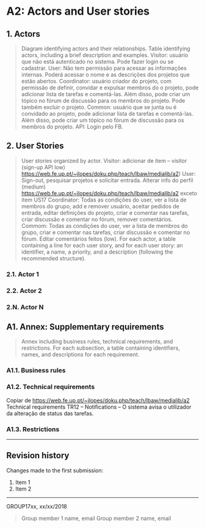 # A2: Actors and User stories
 
## 1. Actors
 
> Diagram identifying actors and their relationships.
> Table identifying actors, including a brief description and examples.
Visitor: usuário que não está autenticado no sistema. Pode fazer login ou se cadastrar. 
User: Não tem permissão para acessar as informações internas. Poderá acessar o nome e as descrições dos projetos que estão abertos.
Coordinator: usuário criador do projeto, com permissão de definir, convidar e expulsar membros do o projeto, pode adicionar lista de tarefas e comentá-las. Além disso, pode criar um tópico no fórum de discussão para os membros do projeto. Pode também excluir o projeto.
Common: usuário que se junta ou é convidado ao projeto, pode adicionar lista de tarefas e comentá-las. Além disso, pode criar um tópico no fórum de discussão para os membros do projeto.
API: Login pelo FB.

## 2. User Stories
> User stories organized by actor.
Visitor: adicionar de item – visitor (sign-up API low) https://web.fe.up.pt/~jlopes/doku.php/teach/lbaw/medialib/a2) 
User: Sign-out, pesquisar projetos e solicitar entrada. Alterar info do perfil (medium) https://web.fe.up.pt/~jlopes/doku.php/teach/lbaw/medialib/a2  exceto item US17
Coordinator: Todas as condições do user, ver a lista de membros do grupo, add e remover usuário, aceitar pedidos de entrada, editar definições do projeto, criar e comentar nas tarefas, criar discussão e comentar no fórum, remover comentários.
Commom: Todas as condições do user, ver a lista de membros do grupo, criar e comentar nas tarefas, criar discussão e comentar no fórum. Editar comentários feitos (low).
> For each actor, a table containing a line for each user story, and for each user story: an identifier, a name, a priority, and a description (following the recommended structure).
 
### 2.1. Actor 1
 
### 2.2. Actor 2
 
### 2.N. Actor N
 
## A1. Annex: Supplementary requirements
 
> Annex including business rules, technical requirements, and restrictions.
> For each subsection, a table containing identifiers, names, and descriptions for each requirement.
 
### A1.1. Business rules
 
### A1.2. Technical requirements
Copiar de https://web.fe.up.pt/~jlopes/doku.php/teach/lbaw/medialib/a2 Technical requirements
 TR12 – Notifications – O sistema avisa o utilizador da alteração de status das tarefas.  
### A1.3. Restrictions
 
***
 
## Revision history
 
Changes made to the first submission:
1. Item 1
1. Item 2
 
***
 
GROUP17xx, xx/xx/2018
 
> Group member 1 name, email
> Group member 2 name, email
